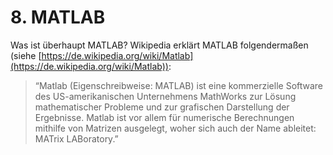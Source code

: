 # 8. MATLAB

Was ist überhaupt MATLAB? Wikipedia erklärt MATLAB folgendermaßen (siehe [https://de.wikipedia.org/wiki/Matlab](https://de.wikipedia.org/wiki/Matlab)):

> “Matlab (Eigenschreibweise: MATLAB) ist eine kommerzielle Software des US-amerikanischen Unternehmens MathWorks zur Lösung mathematischer Probleme und zur grafischen Darstellung der Ergebnisse. Matlab ist vor allem für numerische Berechnungen mithilfe von Matrizen ausgelegt, woher sich auch der Name ableitet: MATrix LABoratory.”
